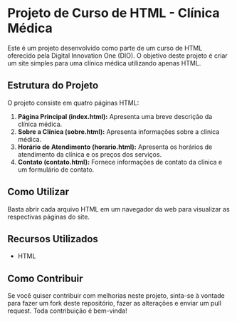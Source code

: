 # Projeto de Curso de HTML - Clínica Médica

Este é um projeto desenvolvido como parte de um curso de HTML oferecido pela Digital Innovation One (DIO). O objetivo deste projeto é criar um site simples para uma clínica médica utilizando apenas HTML.

## Estrutura do Projeto

O projeto consiste em quatro páginas HTML:

1. **Página Principal (index.html):** Apresenta uma breve descrição da clínica médica.
2. **Sobre a Clínica (sobre.html):** Apresenta informações sobre a clínica médica.
3. **Horário de Atendimento (horario.html):** Apresenta os horários de atendimento da clínica e os preços dos serviços.
4. **Contato (contato.html):** Fornece informações de contato da clínica e um formulário de contato.

## Como Utilizar

Basta abrir cada arquivo HTML em um navegador da web para visualizar as respectivas páginas do site.

## Recursos Utilizados

- HTML

## Como Contribuir

Se você quiser contribuir com melhorias neste projeto, sinta-se à vontade para fazer um fork deste repositório, fazer as alterações e enviar um pull request. Toda contribuição é bem-vinda!


